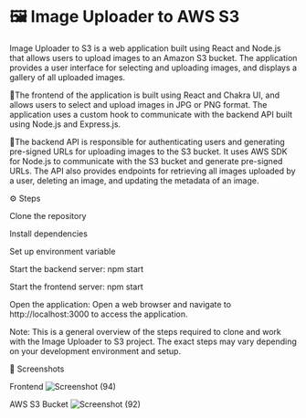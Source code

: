 #  🖼️ Image Uploader to AWS S3

Image Uploader to S3 is a web application built using React and Node.js that allows users to upload images to an Amazon S3 bucket. The application provides a user interface for selecting and uploading images, and displays a gallery of all uploaded images.

📌The frontend of the application is built using React and Chakra UI, and allows users to select and upload images in JPG or PNG format. The application uses a custom hook to communicate with the backend API built using Node.js and Express.js.

📌The backend API is responsible for authenticating users and generating pre-signed URLs for uploading images to the S3 bucket. It uses AWS SDK for Node.js to communicate with the S3 bucket and generate pre-signed URLs. The API also provides endpoints for retrieving all images uploaded by a user, deleting an image, and updating the metadata of an image.

⚙️ Steps

Clone the repository

Install dependencies

Set up environment variable

Start the backend server: npm start

Start the frontend server: npm start

Open the application: Open a web browser and navigate to http://localhost:3000 to access the application.

Note: This is a general overview of the steps required to clone and work with the Image Uploader to S3 project. The exact steps may vary depending on your development environment and setup.

👀 Screenshots

Frontend
![Screenshot (94)](https://github.com/rishul25/YTS-Image-Uploader/assets/85450019/cc76a1bf-07cc-476e-8c75-b26c46918b20)


AWS S3 Bucket
![Screenshot (92)](https://github.com/rishul25/YTS-Image-Uploader/assets/85450019/ba12ef27-c598-45d4-9896-a15d772b799a)
